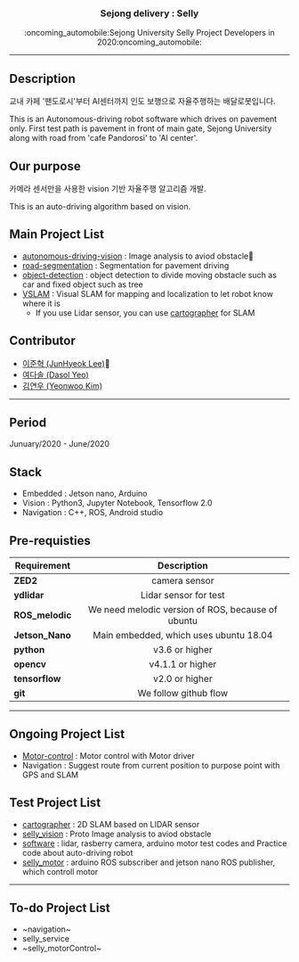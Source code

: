 <h3 align="center">Sejong delivery : Selly</h3>
<p align="center">
  :oncoming_automobile:Sejong University Selly Project Developers in 2020:oncoming_automobile:
</p>

* * *

## Description
교내 카페 '팬도로시'부터 AI센터까지 인도 보행으로 자율주행하는 배달로봇입니다.

This is an Autonomous-driving robot software which drives on pavement only. First test path is pavement in front of main gate, Sejong University along with road from 'cafe Pandorosi' to 'AI center'.

## Our purpose
카메라 센서만을 사용한 vision 기반 자율주행 알고리즘 개발. 

This is an auto-driving algorithm based on vision.

## Main Project List
* [autonomous-driving-vision](https://github.com/seraaaayeo/SellyDev/tree/selly/autonomous-driving-vision) : Image analysis to aviod obstacle:pushpin:
* [road-segmentation](https://github.com/seraaaayeo/SellyDev/tree/selly/road-segmentation) : Segmentation for pavement driving
* [object-detection](https://github.com/seraaaayeo/SellyDev/tree/selly/Obejct-Detection) : object detection to divide moving obstacle such as car and fixed object such as tree
* [VSLAM](https://github.com/seraaaayeo/SellyDev/tree/selly/VSLAM) : Visual SLAM for mapping and localization to let robot know where it is
  * If you use Lidar sensor, you can use [cartographer](https://github.com/seraaaayeo/SellyDev/tree/cartographer) for SLAM

## Contributor
* [이준혁 (JunHyeok Lee)](https://github.com/JunHyeok96):crown:
* [여다솔 (Dasol Yeo)](https://github.com/seraaaayeo)
* [김연우 (Yeonwoo Kim)](https://github.com/Yeonwoo-Kim)

***

## Period
Junuary/2020 - June/2020

## Stack
* Embedded : Jetson nano, Arduino
* Vision : Python3, Jupyter Notebook, Tensorflow 2.0
* Navigation : C++, ROS, Android studio

## Pre-requisties
|  <center>Requirement</center> |  <center>Description</center> |  
|:--------|:--------:|
|**ZED2** | <center>camera sensor</center> |
|**ydlidar** | <center>Lidar sensor for test</center> |
|**ROS_melodic** | <center>We need melodic version of ROS, because of ubuntu</center> |
|**Jetson_Nano** | <center>Main embedded, which uses ubuntu 18.04</center> |
|**python** | <center>v3.6 or higher</center> |
|**opencv** | <center>v4.1.1 or higher</center> |
|**tensorflow** | <center>v2.0 or higher</center> |
|**git** | <center>We follow github flow</center> |

***

## Ongoing Project List
* [Motor-control](https://github.com/seraaaayeo/SellyDev/tree/selly/hardware%20controll) : Motor control with Motor driver
* Navigation : Suggest route from current position to purpose point with GPS and SLAM

## Test Project List
* [cartographer](https://github.com/seraaaayeo/SellyDev/tree/cartographer) : 2D SLAM based on LIDAR sensor
* [selly_vision](https://github.com/seraaaayeo/SellyDev/tree/selly_vision) : Proto Image analysis to aviod obstacle
* [software](https://github.com/seraaaayeo/SellyDev/tree/software) : lidar, rasberry camera, arduino motor test codes and Practice code about auto-driving robot
* [selly_motor](https://github.com/seraaaayeo/SellyDev/tree/selly_motor) : arduino ROS subscriber and jetson nano ROS publisher, which controll motor

***

## To-do Project List
* ~navigation~
* selly_service
* ~selly_motorControl~

